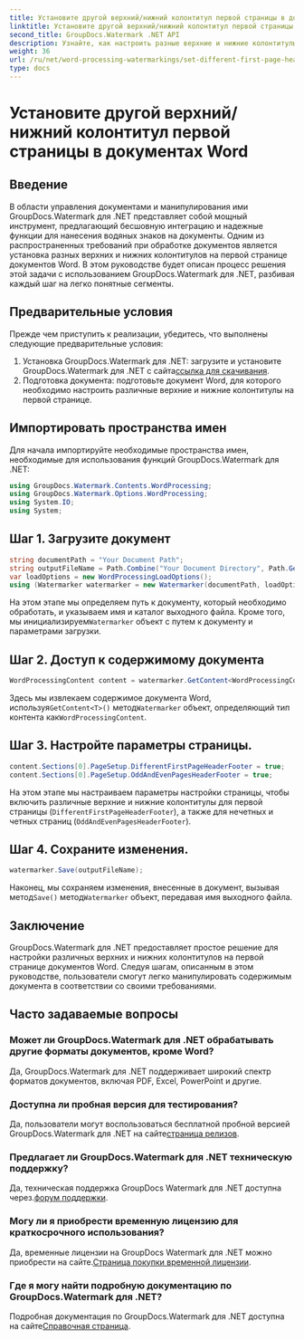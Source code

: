```yaml
---
title: Установите другой верхний/нижний колонтитул первой страницы в документах Word
linktitle: Установите другой верхний/нижний колонтитул первой страницы в документах Word
second_title: GroupDocs.Watermark .NET API
description: Узнайте, как настроить разные верхние и нижние колонтитулы на первой странице документов Word с помощью GroupDocs.Watermark для .NET.
weight: 36
url: /ru/net/word-processing-watermarkings/set-different-first-page-header-footer-word-docs/
type: docs
---
```

# Установите другой верхний/нижний колонтитул первой страницы в документах Word

## Введение
В области управления документами и манипулирования ими GroupDocs.Watermark для .NET представляет собой мощный инструмент, предлагающий бесшовную интеграцию и надежные функции для нанесения водяных знаков на документы. Одним из распространенных требований при обработке документов является установка разных верхних и нижних колонтитулов на первой странице документов Word. В этом руководстве будет описан процесс решения этой задачи с использованием GroupDocs.Watermark для .NET, разбивая каждый шаг на легко понятные сегменты.
## Предварительные условия
Прежде чем приступить к реализации, убедитесь, что выполнены следующие предварительные условия:
1.  Установка GroupDocs.Watermark для .NET: загрузите и установите GroupDocs.Watermark для .NET с сайта[ссылка для скачивания](https://releases.groupdocs.com/Watermark/net/).
2. Подготовка документа: подготовьте документ Word, для которого необходимо настроить различные верхние и нижние колонтитулы на первой странице.

## Импортировать пространства имен
Для начала импортируйте необходимые пространства имен, необходимые для использования функций GroupDocs.Watermark для .NET:
```csharp
using GroupDocs.Watermark.Contents.WordProcessing;
using GroupDocs.Watermark.Options.WordProcessing;
using System.IO;
using System;
```
## Шаг 1. Загрузите документ
```csharp
string documentPath = "Your Document Path";
string outputFileName = Path.Combine("Your Document Directory", Path.GetFileName(documentPath));
var loadOptions = new WordProcessingLoadOptions();
using (Watermarker watermarker = new Watermarker(documentPath, loadOptions))
```
На этом этапе мы определяем путь к документу, который необходимо обработать, и указываем имя и каталог выходного файла. Кроме того, мы инициализируем`Watermarker` объект с путем к документу и параметрами загрузки.
## Шаг 2. Доступ к содержимому документа
```csharp
WordProcessingContent content = watermarker.GetContent<WordProcessingContent>();
```
 Здесь мы извлекаем содержимое документа Word, используя`GetContent<T>()` метод`Watermarker` объект, определяющий тип контента как`WordProcessingContent`.
## Шаг 3. Настройте параметры страницы.
```csharp
content.Sections[0].PageSetup.DifferentFirstPageHeaderFooter = true;
content.Sections[0].PageSetup.OddAndEvenPagesHeaderFooter = true;
```
На этом этапе мы настраиваем параметры настройки страницы, чтобы включить различные верхние и нижние колонтитулы для первой страницы (`DifferentFirstPageHeaderFooter`), а также для нечетных и четных страниц (`OddAndEvenPagesHeaderFooter`).
## Шаг 4. Сохраните изменения.
```csharp
watermarker.Save(outputFileName);
```
 Наконец, мы сохраняем изменения, внесенные в документ, вызывая метод`Save()` метод`Watermarker` объект, передавая имя выходного файла.

## Заключение
GroupDocs.Watermark для .NET предоставляет простое решение для настройки различных верхних и нижних колонтитулов на первой странице документов Word. Следуя шагам, описанным в этом руководстве, пользователи смогут легко манипулировать содержимым документа в соответствии со своими требованиями.
## Часто задаваемые вопросы
### Может ли GroupDocs.Watermark для .NET обрабатывать другие форматы документов, кроме Word?
Да, GroupDocs.Watermark для .NET поддерживает широкий спектр форматов документов, включая PDF, Excel, PowerPoint и другие.
### Доступна ли пробная версия для тестирования?
Да, пользователи могут воспользоваться бесплатной пробной версией GroupDocs.Watermark для .NET на сайте[страница релизов](https://releases.groupdocs.com/).
### Предлагает ли GroupDocs.Watermark для .NET техническую поддержку?
 Да, техническая поддержка GroupDocs Watermark для .NET доступна через.[форум поддержки](https://forum.groupdocs.com/c/watermark/19).
### Могу ли я приобрести временную лицензию для краткосрочного использования?
 Да, временные лицензии на GroupDocs Watermark для .NET можно приобрести на сайте.[Страница покупки временной лицензии](https://purchase.groupdocs.com/temporary-license/).
### Где я могу найти подробную документацию по GroupDocs.Watermark для .NET?
 Подробная документация по GroupDocs.Watermark для .NET доступна на сайте[Справочная страница](https://tutorials.groupdocs.com/Watermark/net/).